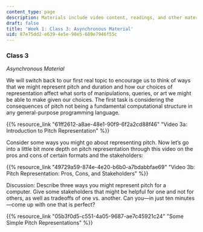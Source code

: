 ```yaml
---
content_type: page
description: Materials include video content, readings, and other materials.
draft: false
title: 'Week 1: Class 3: Asynchronous Material'
uid: 87e75dd2-e639-4e5e-90e5-689e7946f55c
---
```

### **Class 3**

*Asynchronous Material*

We will switch back to our first real topic to encourage us to think of ways that we might represent pitch and duration and how our choices of representation affect what sorts of manipulations, queries, or art we might be able to make given our choices. The first task is considering the consequences of pitch not being a fundamental computational structure in any general-purpose programming language.

{{% resource_link "61ff2612-a8ae-48e1-90f9-6f2a2cd88f46" "Video 3a: Introduction to Pitch Representation" %}}

Consider some ways you might go about representing pitch. Now let’s go into a little bit more depth on pitch representation through this video on the pros and cons of certain formats and the stakeholders: 

{{% resource_link "49729a59-874e-4e20-b6b0-a7bdabbfae69" "Video 3b: Pitch Representation: Pros, Cons, and Stakeholders" %}}

Discussion: Describe three ways you might represent pitch for a computer. Give some stakeholders that might be helpful for one and not for others, as well as tradeoffs of one vs. another. Can you—in just ten minutes—come up with one that is perfect?

{{% resource_link "05b3f0d5-c551-4a05-9687-ae7c45921c24" "Some Simple Pitch Representations" %}}